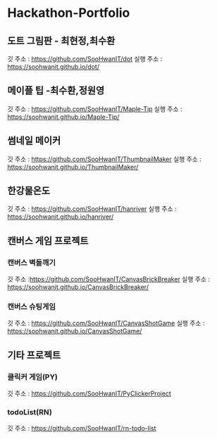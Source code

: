 # Hackathon-Portfolio
## 도트 그림판 - 최현정,최수환 
깃 주소 : https://github.com/SooHwanIT/dot
실행 주소 : https://soohwanit.github.io/dot/

## 메이플 팁 -최수환,정원영
깃 주소 : https://github.com/SooHwanIT/Maple-Tip
실행 주소 : https://soohwanit.github.io/Maple-Tip/

## 썸네일 메이커
깃 주소 : https://github.com/SooHwanIT/ThumbnailMaker
실행 주소 : https://soohwanit.github.io/ThumbnailMaker/

## 한강물온도
깃 주소 : https://github.com/SooHwanIT/hanriver
실행 주소 : https://soohwanit.github.io/hanriver/

## 캔버스 게임 프로젝트
### 캔버스 벽돌깨기 
깃 주소 :https://github.com/SooHwanIT/CanvasBrickBreaker
실행 주소 : https://soohwanit.github.io/CanvasBrickBreaker/

### 캔버스 슈팅게임
깃 주소 : https://github.com/SooHwanIT/CanvasShotGame
실행 주소 : https://soohwanit.github.io/CanvasShotGame/

## 기타 프로젝트
### 클릭커 게임(PY)
깃 주소 : https://github.com/SooHwanIT/PyClickerProject
### todoList(RN)
깃 주소 : https://github.com/SooHwanIT/rn-todo-list
